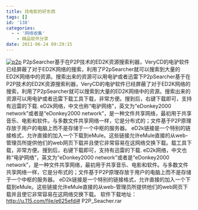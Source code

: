 ```yaml
---
title: 找电影的好东西
tags: []
id: '138'
categories:
  - - '网络收集'
    - 精品软件分享
date: 2011-06-24 09:29:15
---
```


[![](http://www.gcsee.com/wp-content/uploads/2011/06/2011-06-24_092558-300x195.png "p2p")](http://www.gcsee.com/archives/138.html/2011-06-24_092558) P2pSearcher基于在P2P技术的ED2K资源搜索利器，VeryCD的电驴软件已经屏蔽了对于ED2K网络的搜索，利用了P2pSearcher就可以搜索到大量的ED2K网络中的资源。搜索出来的资源可以用电驴或者迅雷下P2pSearcher基于在P2P技术的ED2K资源搜索利器，VeryCD的电驴软件已经屏蔽了对于ED2K网络的搜索，利用了P2pSearcher就可以搜索到大量的ED2K网络中的资源。搜索出来的资源可以用电驴或者迅雷下载工具下载，非常方便。搜到后，右键下载即可，支持有迅雷的下载. eD2k网络，中文也称“电驴网络”，英文为“eDonkey2000 network”或者是“eDonkey2000 network”，是一种文件共享网络，最初用于共享音乐、电影和软件。与多数文件共享网络一样，它是分布式的；文件基于P2P原理存放于用户的电脑上而不是存储于一个中枢的服务器。 eD2k链接是一个特别的链接格式，允许直接的加入一个下载到eMule。这些链接允许eMule直接的从web-管理员所提供他们的web网页下载并且使它非常容易在这网络交换下载。载工具下载，非常方便。搜到后，右键下载即可，支持有迅雷的下载. eD2k网络，中文也称“电驴网络”，英文为“eDonkey2000 network”或者是“eDonkey2000 network”，是一种文件共享网络，最初用于共享音乐、电影和软件。与多数文件共享网络一样，它是分布式的；文件基于P2P原理存放于用户的电脑上而不是存储于一个中枢的服务器。 eD2k链接是一个特别的链接格式，允许直接的加入一个下载到eMule。这些链接允许eMule直接的从web-管理员所提供他们的web网页下载并且使它非常容易在这网络交换下载。 软件下载地址：http://u.115.com/file/e625efdi# P2P\_Seacher.rar